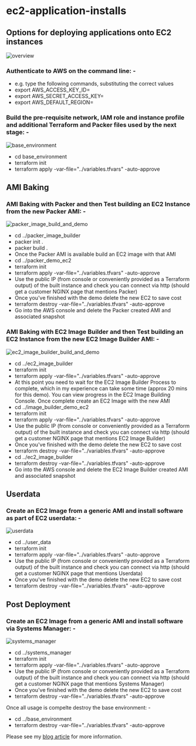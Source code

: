 # ec2-application-installs
## Options for deploying applications onto EC2 instances
![overview](images/overview.jpg)

### Authenticate to AWS on the command line: -
 - e.g. type the following commands, substituting the correct values
 - export AWS_ACCESS_KEY_ID=<Enter your access key>
 - export AWS_SECRET_ACCESS_KEY=<Enter your secret access key>
 - export AWS_DEFAULT_REGION=<Enter your region>


### Build the pre-requisite network, IAM role and instance profile and additional Terraform and Packer files used by the next stage: -
![base_environment](images/base_environment.jpg)
 - cd base_environment
 - terraform init
 - terraform apply -var-file="../variables.tfvars" -auto-approve

## AMI Baking
### AMI Baking with Packer and then Test building an EC2 Instance from the new Packer AMI: -
![packer_image_build_and_demo](images/packer_image_build_and_demo.jpg)
  - cd ../packer_image_builder
  - packer init .
  - packer build .
  - Once the Packer AMI is available build an EC2 image with that AMI
  - cd ../packer_demo_ec2
  - terraform init
  - terraform apply -var-file="../variables.tfvars" -auto-approve
  - Use the public IP (from console or conveniently provided as a Terraform output) of the built instance and check you can connect via http (should get a customer NGINX page that mentions Packer)
  - Once you've finished with the demo delete the new EC2 to save cost
  - terraform destroy -var-file="../variables.tfvars" -auto-approve
  - Go into the AWS console and delete the Packer created AMI and associated snapshot

### AMI Baking with EC2 Image Builder and then Test building an EC2 Instance from the new EC2 Image Builder AMI: -
![ec2_image_builder_build_and_demo](images/ec2_image_builder_build_and_demo.jpg)
  - cd ../ec2_image_builder
  - terraform init
  - terraform apply -var-file="../variables.tfvars" -auto-approve
  - At this point you need to wait for the EC2 Image Builder Process to complete, which in my experience can take some time (approx 20 mins for this demo).  You can view progress in the EC2 Image Building Console.  Once complete create an EC2 Image with the new AMI
  - cd ../image_builder_demo_ec2
  - terraform init
  - terraform apply -var-file="../variables.tfvars" -auto-approve
  - Use the public IP (from console or conveniently provided as a Terraform output) of the built instance and check you can connect via http (should get a customer NGINX page that mentions EC2 Image Builder)
  - Once you've finished with the demo delete the new EC2 to save cost
  - terraform destroy -var-file="../variables.tfvars" -auto-approve
  - cd ../ec2_image_builder
  - terraform destroy -var-file="../variables.tfvars" -auto-approve
  - Go into the AWS console and delete the EC2 Image Builder created AMI and associated snapshot

## Userdata
### Create an EC2 Image from a generic AMI and install software as part of EC2 userdata: -
  ![userdata](images/userdata.jpg)
  - cd ../user_data
  - terraform init
  - terraform apply -var-file="../variables.tfvars" -auto-approve
  - Use the public IP (from console or conveniently provided as a Terraform output) of the built instance and check you can connect via http (should get a customer NGINX page that mentions Userdata)
  - Once you've finished with the demo delete the new EC2 to save cost
  - terraform destroy -var-file="../variables.tfvars" -auto-approve

## Post Deployment
### Create an EC2 Image from a generic AMI and install software via Systems Manager: -
  ![systems_manager](images/systems_manager.jpg)
  - cd ../systems_manager
  - terraform init
  - terraform apply -var-file="../variables.tfvars" -auto-approve
  - Use the public IP (from console or conveniently provided as a Terraform output) of the built instance and check you can connect via http (should get a customer NGINX page that mentions Systems Manager)
  - Once you've finished with the demo delete the new EC2 to save cost
  - terraform destroy -var-file="../variables.tfvars" -auto-approve

  Once all usage is compelte destroy the base environment: -
   - cd ../base_environment
   - terraform destroy -var-file="../variables.tfvars" -auto-approve

  Please see my [blog article](https://markrosscloud.medium.com/options-for-installing-applications-on-ec2-and-when-you-might-use-them-940188febda7) for more information.